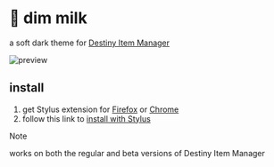 # 🌌 dim milk

a soft dark theme for [Destiny Item Manager](https://github.com/DestinyItemManager/DIM)

![preview](https://milkembers.github.io/dim-milk/assets/preview.png)

## install

1. get Stylus extension for [Firefox](https://addons.mozilla.org/en-US/firefox/addon/styl-us/) or [Chrome](https://chrome.google.com/webstore/detail/stylus/clngdbkpkpeebahjckkjfobafhncgmne)
2. follow this link to [install with Stylus](https://milkembers.github.io/dim-milk/dim-milk.user.css)
  
> [!NOTE]  
> works on both the regular and beta versions of Destiny Item Manager
